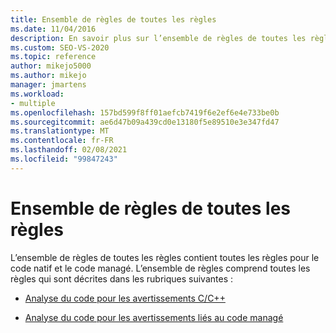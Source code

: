 ```yaml
---
title: Ensemble de règles de toutes les règles
ms.date: 11/04/2016
description: En savoir plus sur l’ensemble de règles de toutes les règles, qui contient toutes les règles pour le code natif et managé dans Visual Studio. Affichez les ressources qui décrivent les règles de cet ensemble.
ms.custom: SEO-VS-2020
ms.topic: reference
author: mikejo5000
ms.author: mikejo
manager: jmartens
ms.workload:
- multiple
ms.openlocfilehash: 157bd599f8ff01aefcb7419f6e2ef6e4e733be0b
ms.sourcegitcommit: ae6d47b09a439cd0e13180f5e89510e3e347fd47
ms.translationtype: MT
ms.contentlocale: fr-FR
ms.lasthandoff: 02/08/2021
ms.locfileid: "99847243"
---
```

# <a name="all-rules-rule-set"></a>Ensemble de règles de toutes les règles

L’ensemble de règles de toutes les règles contient toutes les règles pour le code natif et le code managé. L’ensemble de règles comprend toutes les règles qui sont décrites dans les rubriques suivantes :

- [Analyse du code pour les avertissements C/C++](/cpp/code-quality/code-analysis-for-c-cpp-warnings)

- [Analyse du code pour les avertissements liés au code managé](/dotnet/fundamentals/code-analysis/quality-rules/index)
